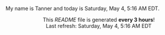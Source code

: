 My name is Tanner and today is Saturday, May 4, 5:16 AM EDT.

<p align="center">This <i>README</i> file is generated <b>every 3 hours</b>!</br>Last refresh: Saturday, May 4, 5:16 AM EDT<br /></p>
